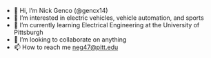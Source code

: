 - 👋 Hi, I’m Nick Genco (@gencx14)
- 👀 I’m interested in electric vehicles, vehicle automation, and sports
- 🌱 I’m currently learning Electrical Engineering at the University of Pittsburgh
- 💞️ I’m looking to collaborate on anything
- 📫 How to reach me neg47@pitt.edu

<!---
gencx14/gencx14 is a ✨ special ✨ repository because its `README.md` (this file) appears on your GitHub profile.
You can click the Preview link to take a look at your changes.
--->

